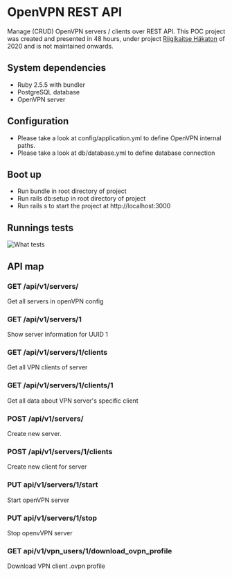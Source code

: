 # OpenVPN REST API

Manage (CRUD) OpenVPN servers / clients over REST API. This POC project was created and presented in 48 hours, under project [Riigikaitse Häkaton](https://mil.ee/uudised/noored-insenerid-arendasid-programmeerimismaratonil-kaitsevaldkonna-kuberlahendusi/) of 2020 and is not maintained onwards.

## System dependencies
* Ruby 2.5.5 with bundler
* PostgreSQL database
* OpenVPN server

## Configuration
* Please take a look at config/application.yml to define OpenVPN internal paths.
* Please take a look at db/database.yml to define database connection

## Boot up
- Run bundle in root directory of project
- Run rails db:setup in root directory of project
- Run rails s to start the project at http://localhost:3000

## Runnings tests
![What tests](https://media.tenor.com/images/0b947c56571f6ab0cf219b763ec8fb0d/tenor.gif)

## API map

### GET /api/v1/servers/
Get all servers in openVPN config

### GET /api/v1/servers/1
Show server information for UUID 1

### GET /api/v1/servers/1/clients
Get all VPN clients of server

### GET /api/v1/servers/1/clients/1
Get all data about VPN server's specific client

### POST /api/v1/servers/
Create new server. 

### POST /api/v1/servers/1/clients
Create new client for server

### PUT api/v1/servers/1/start
Start openVPN server

### PUT api/v1/servers/1/stop
Stop openvVPN server

### GET api/v1/vpn_users/1/download_ovpn_profile
Download VPN client .ovpn profile
